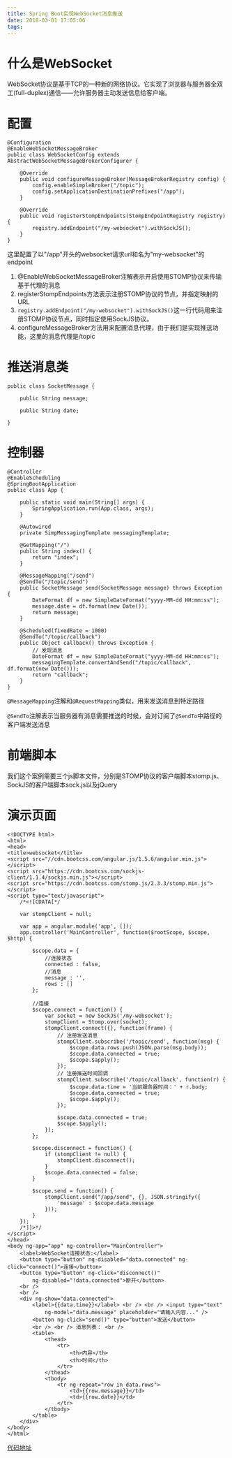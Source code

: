 ```yaml
---
title: Spring Boot实现WebSocket消息推送
date: 2018-03-01 17:05:06
tags:
---
```


# 什么是WebSocket

WebSocket协议是基于TCP的一种新的网络协议。它实现了浏览器与服务器全双工(full-duplex)通信——允许服务器主动发送信息给客户端。

# 配置

```
@Configuration
@EnableWebSocketMessageBroker
public class WebSocketConfig extends AbstractWebSocketMessageBrokerConfigurer {

	@Override
	public void configureMessageBroker(MessageBrokerRegistry config) {
		config.enableSimpleBroker("/topic");
		config.setApplicationDestinationPrefixes("/app");
	}

	@Override
	public void registerStompEndpoints(StompEndpointRegistry registry) {
		registry.addEndpoint("/my-websocket").withSockJS();
	}
}
```

这里配置了以"/app"开头的websocket请求url和名为"my-websocket"的endpoint

1. @EnableWebSocketMessageBroker注解表示开启使用STOMP协议来传输基于代理的消息
2. registerStompEndpoints方法表示注册STOMP协议的节点，并指定映射的URL
3. `registry.addEndpoint("/my-websocket").withSockJS()`这一行代码用来注册STOMP协议节点，同时指定使用SockJS协议。
4. configureMessageBroker方法用来配置消息代理，由于我们是实现推送功能，这里的消息代理是/topic

# 推送消息类

```
public class SocketMessage {

	public String message;

	public String date;

}
```


# 控制器

```
@Controller
@EnableScheduling
@SpringBootApplication
public class App {

	public static void main(String[] args) {
		SpringApplication.run(App.class, args);
	}

	@Autowired
	private SimpMessagingTemplate messagingTemplate;

	@GetMapping("/")
	public String index() {
		return "index";
	}

	@MessageMapping("/send")
	@SendTo("/topic/send")
	public SocketMessage send(SocketMessage message) throws Exception {
		DateFormat df = new SimpleDateFormat("yyyy-MM-dd HH:mm:ss");
		message.date = df.format(new Date());
		return message;
	}

	@Scheduled(fixedRate = 1000)
	@SendTo("/topic/callback")
	public Object callback() throws Exception {
		// 发现消息
		DateFormat df = new SimpleDateFormat("yyyy-MM-dd HH:mm:ss");
		messagingTemplate.convertAndSend("/topic/callback", df.format(new Date()));
		return "callback";
	}
}
```

`@MessageMapping`注解和`@RequestMapping`类似，用来发送消息到特定路径

`@SendTo`注解表示当服务器有消息需要推送的时候，会对订阅了`@SendTo`中路径的客户端发送消息

# 前端脚本

我们这个案例需要三个js脚本文件，分别是STOMP协议的客户端脚本stomp.js、SockJS的客户端脚本sock.js以及jQuery

# 演示页面

```
<!DOCTYPE html>
<html>
<head>
<title>websocket</title>
<script src="//cdn.bootcss.com/angular.js/1.5.6/angular.min.js"></script>
<script src="https://cdn.bootcss.com/sockjs-client/1.1.4/sockjs.min.js"></script>
<script src="https://cdn.bootcss.com/stomp.js/2.3.3/stomp.min.js"></script>
<script type="text/javascript">
	/*<![CDATA[*/

	var stompClient = null;

	var app = angular.module('app', []);
	app.controller('MainController', function($rootScope, $scope, $http) {

		$scope.data = {
			//连接状态
			connected : false,
			//消息
			message : '',
			rows : []
		};

		//连接
		$scope.connect = function() {
			var socket = new SockJS('/my-websocket');
			stompClient = Stomp.over(socket);
			stompClient.connect({}, function(frame) {
				// 注册发送消息
				stompClient.subscribe('/topic/send', function(msg) {
					$scope.data.rows.push(JSON.parse(msg.body));
					$scope.data.connected = true;
					$scope.$apply();
				});
				// 注册推送时间回调
				stompClient.subscribe('/topic/callback', function(r) {
					$scope.data.time = '当前服务器时间：' + r.body;
					$scope.data.connected = true;
					$scope.$apply();
				});

				$scope.data.connected = true;
				$scope.$apply();
			});
		};

		$scope.disconnect = function() {
			if (stompClient != null) {
				stompClient.disconnect();
			}
			$scope.data.connected = false;
		}

		$scope.send = function() {
			stompClient.send("/app/send", {}, JSON.stringify({
				'message' : $scope.data.message
			}));
		}
	});
	/*]]>*/
</script>
</head>
<body ng-app="app" ng-controller="MainController">
	<label>WebSocket连接状态:</label>
	<button type="button" ng-disabled="data.connected" ng-click="connect()">连接</button>
	<button type="button" ng-click="disconnect()"
		ng-disabled="!data.connected">断开</button>
	<br />
	<br />
	<div ng-show="data.connected">
		<label>{{data.time}}</label> <br /> <br /> <input type="text"
			ng-model="data.message" placeholder="请输入内容..." />
		<button ng-click="send()" type="button">发送</button>
		<br /> <br /> 消息列表： <br />
		<table>
			<thead>
				<tr>
					<th>内容</th>
					<th>时间</th>
				</tr>
			</thead>
			<tbody>
				<tr ng-repeat="row in data.rows">
					<td>{{row.message}}</td>
					<td>{{row.date}}</td>
				</tr>
			</tbody>
		</table>
	</div>
</body>
</html>
```

[代码地址](https://github.com/wangweiye01/websocket)

